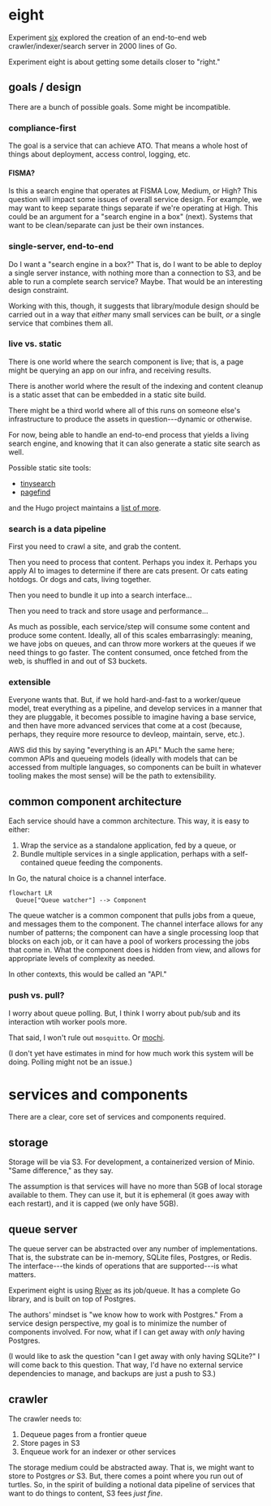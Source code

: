 # eight

Experiment [six](https://github.com/jadudm/six) explored the creation of an end-to-end web crawler/indexer/search server in 2000 lines of Go.

Experiment eight is about getting some details closer to "right."

## goals / design

There are a bunch of possible goals. Some might be incompatible.

### compliance-first

The goal is a service that can achieve ATO. That means a whole host of things about deployment, access control, logging, etc.

#### FISMA?

Is this a search engine that operates at FISMA Low, Medium, or High? This question will impact some issues of overall service design. For example, we may want to keep separate things separate if we're operating at High. This could be an argument for a "search engine in a box" (next). Systems that want to be clean/separate can just be their own instances.

### single-server, end-to-end

Do I want a "search engine in a box?" That is, do I want to be able to deploy a single server instance, with nothing more than a connection to S3, and be able to run a complete search service? Maybe. That would be an interesting design constraint.

Working with this, though, it suggests that library/module design should be carried out in a way that _either_ many small services can be built, _or_ a single service that combines them all. 

### live vs. static

There is one world where the search component is live; that is, a page might be querying an app on our infra, and receiving results.

There is another world where the result of the indexing and content cleanup is a static asset that can be embedded in a static site build. 

There might be a third world where all of this runs on someone else's infrastructure to produce the assets in question---dynamic or otherwise. 

For now, being able to handle an end-to-end process that yields a living search engine, and knowing that it can also generate a static site search as well.

Possible static site tools:

* [tinysearch](https://github.com/tinysearch/tinysearch)
* [pagefind](https://pagefind.app/)

and the Hugo project maintains a [list of more](https://gohugo.io/tools/search/).

### search is a data pipeline

First you need to crawl a site, and grab the content.

Then you need to process that content. Perhaps you index it. Perhaps you apply AI to images to determine if there are cats present. Or cats eating hotdogs. Or dogs and cats, living together.

Then you need to bundle it up into a search interface...

Then you need to track and store usage and performance...

As much as possible, each service/step will consume some content and produce some content. Ideally, all of this scales embarrasingly: meaning, we have jobs on queues, and can throw more workers at the queues if we need things to go faster. The content consumed, once fetched from the web, is shuffled in and out of S3 buckets.

### extensible

Everyone wants that. But, if we hold hard-and-fast to a worker/queue model, treat everything as a pipeline, and develop services in a manner that they are pluggable, it becomes possible to imagine having a base service, and then have more advanced services that come at a cost (because, perhaps, they require more resource to devleop, maintain, serve, etc.). 

AWS did this by saying "everything is an API." Much the same here; common APIs and queueing models (ideally with models that can be accessed from multiple languages, so components can be built in whatever tooling makes the most sense) will be the path to extensibility.

## common component architecture

Each service should have a common architecture. This way, it is easy to either:

1. Wrap the service as a standalone application, fed by a queue, or 
2. Bundle multiple services in a single application, perhaps with a self-contained queue feeding the components.

In Go, the natural choice is a channel interface.

```mermaid
flowchart LR
  Queue["Queue watcher"] --> Component
```

The queue watcher is a common component that pulls jobs from a queue, and messages them to the component. The channel interface allows for any number of patterns; the component can have a single processing loop that blocks on each job, or it can have a pool of workers processing the jobs that come in. What the component does is hidden from view, and allows for appropriate levels of complexity as needed.

In other contexts, this would be called an "API."

### push vs. pull?

I worry about queue polling. But, I think I worry about pub/sub and its interaction wtih worker pools more. 

That said, I won't rule out `mosquitto`. Or [mochi](https://github.com/mochi-mqtt/server).

(I don't yet have estimates in mind for how much work this system will be doing. Polling might not be an issue.)

# services and components

There are a clear, core set of services and components required.

## storage

Storage will be via S3. For development, a containerized version of Minio. "Same difference," as they say.

The assumption is that services will have no more than 5GB of local storage available to them. They can use it, but it is ephemeral (it goes away with each restart), and it is capped (we only have 5GB).

## queue server

The queue server can be abstracted over any number of implementations. That is, the substrate can be in-memory, SQLite files, Postgres, or Redis. The interface---the kinds of operations that are supported---is what matters.

Experiment eight is using [River](https://riverqueue.com/) as its job/queue. It has a complete Go library, and is built on top of Postgres.

The authors' mindset is "we know how to work with Postgres." From a service design perspective, my goal is to minimize the number of components involved. For now, what if I can get away with *only* having Postgres.

(I would like to ask the question "can I get away with only having SQLite?" I will come back to this question. That way, I'd have no external service dependencies to manage, and backups are just a push to S3.)

## crawler

The crawler needs to:

1. Dequeue pages from a frontier queue
2. Store pages in S3
3. Enqueue work for an indexer or other services

The storage medium could be abstracted away. That is, we might want to store to Postgres _or_ S3. But, there comes a point where you run out of turtles. So, in the spirit of building a notional data pipeline of services that want to do things to content, S3 fees _just fine_.

